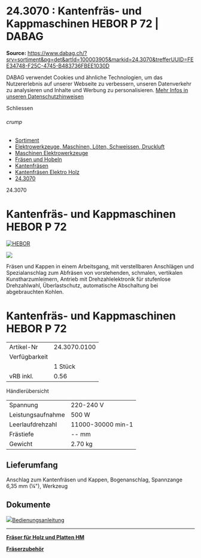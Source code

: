 # 24.3070 : Kantenfräs- und Kappmaschinen HEBOR P 72 | DABAG

**Source:** https://www.dabag.ch/?srv=sortiment&pg=det&artId=100003905&markid=24.3070&trefferUUID=FEE34748-F25C-4745-B483736FBEE1030D

DABAG verwendet Cookies und ähnliche Technologien, um das Nutzererlebnis auf unserer Webseite zu verbessern, unseren Datenverkehr zu analysieren und Inhalte und Werbung zu personalisieren. [Mehr Infos in unseren Datenschutzhinweisen](https://www.dabag.ch/?srv=cms&rub=438)

Schliessen

###### crump

- [Sortiment](https://www.dabag.ch/?srv=sortiment&partnerId=1&rub=0)
- [Elektrowerkzeuge, Maschinen, Löten, Schweissen, Druckluft](https://www.dabag.ch/?srv=sortiment&tenId=43)
- [Maschinen Elektrowerkzeuge](https://www.dabag.ch/?srv=sortiment&tenId=43&rub=200000)
- [Fräsen und Hobeln](https://www.dabag.ch/?srv=sortiment&tenId=43&rub=202000)
- [Kantenfräsen](https://www.dabag.ch/?srv=sortiment&tenId=43&rub=100059170)
- [Kantenfräsen Elektro Holz](https://www.dabag.ch/?srv=sortiment&tenId=0&rub=100016921)
- [24.3070](https://www.dabag.ch/product/24.3070)

24.3070

# Kantenfräs- und Kappmaschinen HEBOR P 72

[![HEBOR](https://bilder.dabag.ch/web/150/mark/hebor.webp)](https://www.dabag.ch/?srv=marken&pg=ovw&groupId=100001060)

![](https://bilder01.dabag.ch/web/600/24/24_3070_01.webp)

Fräsen und Kappen in einem Arbeitsgang, mit verstellbaren Anschlägen und Spezialanschlag zum Abfräsen von vorstehenden, schmalen, vertikalen Kunstharzumleimern, Antrieb mit Drehzahlelektronik für stufenlose Drehzahlwahl, Überlastschutz, automatische Abschaltung bei abgebrauchten Kohlen.

# Kantenfräs- und Kappmaschinen HEBOR P 72

|     |     |
| --- | --- |
| Artikel-Nr | 24.3070.0100 |
| Verfügbarkeit |  |
|  | 1 Stück |
| vRB inkl. | 0.56 |

Händlerübersicht

|     |     |
| --- | --- |
| Spannung | 220-240 V |
| Leistungsaufnahme | 500 W |
| Leerlaufdrehzahl | 11000-30000 min-1 |
| Frästiefe | \-\- mm |
| Gewicht | 2.70 kg |

## Lieferumfang

Anschlag zum Kantenfräsen und Kappen, Bogenanschlag, Spannzange 6,35 mm (¼"), Werkzeug

## Dokumente

[![](https://bilder01.dabag.ch/web/150/sym/pdf_logo.webp)Bedienungsanleitung](https://bilder01.dabag.ch/documents/24/24_3070_30.pdf)

* * *

[**Fräser für Holz und Platten HM**](https://www.dabag.ch/?srv=sortiment&pg=product&tenId=0&rub=101025)

[**Fräserzubehör**](https://www.dabag.ch/?srv=sortiment&pg=product&tenId=0&rub=100016985)